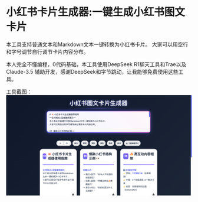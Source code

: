 # 小红书卡片生成器:一键生成小红书图文卡片
本工具支持普通文本和Markdown文本一键转换为小红书卡片。 
大家可以用空行和字号调节自行调节卡片内容分布。

本人完全不懂编程，0代码基础，本工具使用DeepSeek R1聊天工具和Trae以及Claude-3.5 辅助开发，感谢DeepSeek和字节跳动，让我能够免费使用这些工具。

工具截图：
![image](https://github.com/weierboge/Redbookcard/blob/main/Redbookcardtool.png)
